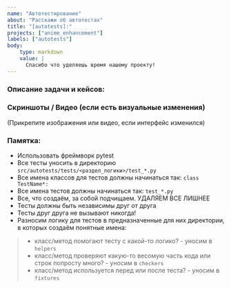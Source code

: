 ```yaml
---
name: "Автотестирование"
about: "Расскажи об автотестах"
title: "[autotests]:"
projects: ["anime_enhancement"]
labels: ["autotests"]
body:
    type: markdown
    value: |
      Спасибо что уделяешь время нашему проекту!
---
```


### Описание задачи и кейсов:



### Скриншоты / Видео (если есть визуальные изменения)

(Прикрепите изображения или видео, если интерфейс изменился)


### Памятка:
- Использовать фреймворк pytest
- Все тесты уносить в директорию `src/autotests/tests/<раздел_логики>/test_*.py`
- Все имена классов для тестов должны начинаться так: `class TestName*:`
- Все имена тестов должны начинаться так: `test_*.py`
- Все, что создаём, за собой подчищаем. УДАЛЯЕМ ВСЕ ЛИШНЕЕ
- Тесты должны быть независимы друг от друга
- Тесты друг друга не вызывают никогда!
- Разносим логику для тестов в предназначенные для них директории, в которых создаём понятные имена:
> - класс/метод помогают тесту с какой-то логико? - уносим в `helpers`
> - класс/метод проверяют какую-то весомую часть кода или строк попросту много? - уносим в `checkers`
> - класс/метод используется перед или после теста? - уносим в `fixtures`

